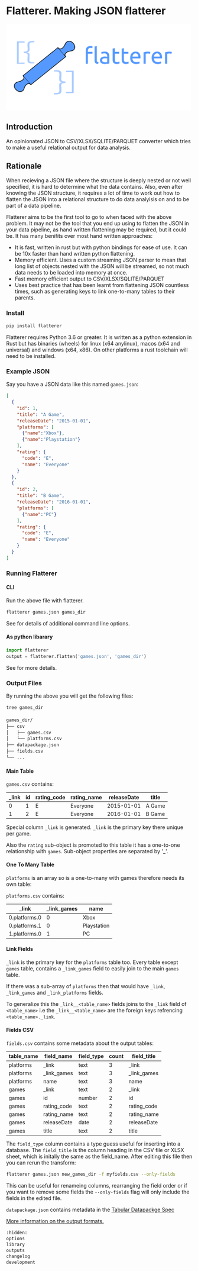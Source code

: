 # Flatterer. Making JSON flatterer

<img width="500" href="#" src="./_static/flatterer-with-text.svg">

## Introduction

An opinionated JSON to CSV/XLSX/SQLITE/PARQUET converter which tries to make a useful relational output for data analysis.

## Rationale

When recieving a JSON file where the structure is deeply nested or not well specified, it is hard to determine what the data contains. Also, even after knowing the JSON structure, it requires a lot of time to work out how to flatten the JSON into a relational structure to do data analyisis on and to be part of a data pipeline. 

Flatterer aims to be the first tool to go to when faced with the above problem.  It may not be the tool that you end up using to flatten the JSON in your data pipeline, as hand written flattening may be required, but it could be.  It has many benifits over most hand written approaches:

* It is fast, written in rust but with python bindings for ease of use.  It can be 10x faster than hand written python flattening.
* Memory efficient.  Uses a custom streaming JSON parser to mean that long list of objects nested with the JSON will be streamed, so not much data needs to be loaded into memory at once.
* Fast memory efficient output to CSV/XLSX/SQLITE/PARQUET
* Uses best practice that has been learnt from flattening JSON countless times, such as generating keys to link one-to-many tables to their parents.


### Install

```bash
pip install flatterer
```

Flatterer requires Python 3.6 or greater. It is written as a python extension in Rust but has binaries (wheels) for linux (x64 anylinux), macos (x64 and universal) and windows (x64, x86).  On other platforms a rust toolchain will need to be installed.

### Example JSON

Say you have a JSON data like this named `games.json`:

```json
[
  {
    "id": 1,
    "title": "A Game",
    "releaseDate": "2015-01-01",
    "platforms": [
      {"name":"Xbox"},
      {"name":"Playstation"}
    ],
    "rating": {
      "code": "E",
      "name": "Everyone"
    }
  },
  {
    "id": 2,
    "title": "B Game",
    "releaseDate": "2016-01-01",
    "platforms": [
      {"name":"PC"}
    ],
    "rating": {
      "code": "E",
      "name": "Everyone"
    }
  }
]
```


### Running Flatterer

#### CLI

Run the above file with flatterer.

```bash
flatterer games.json games_dir
```

See [](./options.md#option-reference) for details of additional command line options.

#### As python libarary

```python
import flatterer
output = flatterer.flatten('games.json', 'games_dir')
```

See [](./library.md#python-library) for more details.

### Output Files

By running the above you will get the following files:

```bash
tree games_dir

games_dir/
├── csv
│   ├── games.csv
│   └── platforms.csv
├── datapackage.json
├── fields.csv
└── ...
```

#### Main Table

`games.csv` contains:

|_link|id |rating_code|rating_name|releaseDate|title |
|----|---|-----------|-----------|-----------|------|
|0   |1  |E          |Everyone   |2015-01-01 |A Game|
|1   |2  |E          |Everyone   |2016-01-01 |B Game|


Special column `_link` is generated. `_link` is the primary key there unique per game. 

Also the `rating` sub-object is promoted to this table it has a one-to-one relationship with `games`. 
Sub-object properties are separated by '_'.  

#### One To Many Table

`platforms` is an array so is a one-to-many with games therefore needs its own table: 

`platforms.csv` contains:

|_link|_link_games|name|
|-----|----------|----|
|0.platforms.0|0 |Xbox|
|0.platforms.1|0 |Playstation|
|1.platforms.0|1 |PC  |

#### Link Fields

`_link` is the primary key for the `platforms` table too.  Every table except `games` table, contains a `_link_games` field to easily join to the main `games` table.

If there was a sub-array of `platforms` then that would have `_link`,  `_link_games` and  `_link_platforms` fields. 

To generalize this the `_link__<table_name>` fields joins to the `_link` field of `<table_name>` i.e the `_link__<table_name>` are the foreign keys refrencing `<table_name>._link`.

#### Fields CSV

`fields.csv` contains some metadata about the output tables:

|table_name |field_name|field_type|count|field_title|
|-----------|----------|----------|-----|----------|
|platforms  |_link     |text      |3    |_link     |
|platforms  |_link_games|text     |3    |_link_games|
|platforms  |name      |text      |3    |name      |
|games      |_link     |text     |2    | _link     |
|games      |id        |number   |2    | id        |
|games      |rating_code|text    |2    | rating_code|
|games      |rating_name|text    |2    | rating_name|
|games      |releaseDate|date    |2    | releaseDate|
|games      |title     |text     |2    | title     |

The `field_type` column contains a type guess useful for inserting into a database. The `field_title` is the column heading in the CSV file or XLSX sheet, which is initally the same as the field_name.
After editing this file then you can rerun the transform:

```bash
flatterer games.json new_games_dir -f myfields.csv --only-fields
```

This can be useful for renameing columns, rearranging the field order or if you want to remove some fields the `--only-fields` flag will only include the fields in the edited file.

`datapackage.json` contains metadata in the [Tabular Datapackge Spec](https://specs.frictionlessdata.io/tabular-data-package/#language)

[More information on the output formats.](./outputs.md#outputs)

```{toctree}
:hidden:
options
library
outputs
changelog
development
```
